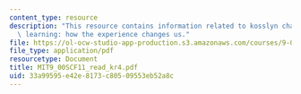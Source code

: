 ```yaml
---
content_type: resource
description: "This resource contains information related to kosslyn chapter 4 \u2013\
  \ learning: how the experience changes us."
file: https://ol-ocw-studio-app-production.s3.amazonaws.com/courses/9-00sc-introduction-to-psychology-fall-2011/33a99595e42e8173c80509553eb52a8c_MIT9_00SCF11_read_kr4.pdf
file_type: application/pdf
resourcetype: Document
title: MIT9_00SCF11_read_kr4.pdf
uid: 33a99595-e42e-8173-c805-09553eb52a8c
---
```

